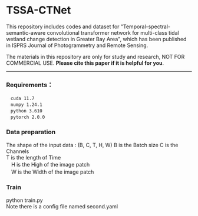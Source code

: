 # TSSA-CTNet

This repository includes codes and dataset for "Temporal-spectral-semantic-aware convolutional transformer network for multi-class tidal wetland change detection in Greater Bay Area", which has been published in ISPRS Journal of Photogrammetry and Remote Sensing.    

The materials in this repository are only for study and research, NOT FOR COMMERCIAL USE. **Please cite this paper if it is helpful for you**.
***

### Requirements： 
 ```
　cuda 11.7  
　numpy 1.24.1 
　python 3.610  
　pytorch 2.0.0  
  ```

### Data preparation  
The shape of the input data :  (B, C, T, H, W)
  B is the Batch size 
  C is the Channels  
  T is the length of Time  
　H is the High of the image patch  
　W is the Width of the image patch  
 
### Train
python train.py  
Note there is a config file named second.yaml  
